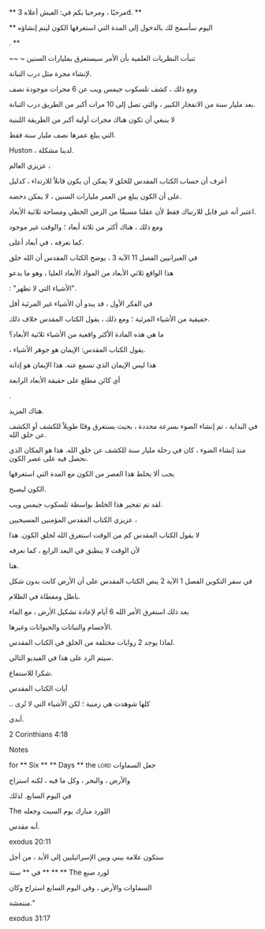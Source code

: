** مرحبًا ، ومرحبا بكم في: العيش أعلاه 3d. **

** اليوم سأسمح لك بالدخول إلى المدة التي استغرقها الكون ليتم إنشاؤه

. **

~~ ~ تنبأت النظريات العلمية بأن الأمر سيستغرق بمليارات السنين

لإنشاء مجرة ​​مثل درب التبانة.

ومع ذلك ، كشف تلسكوب جيمس ويب عن 6 مجرات موجودة نصف

بعد مليار سنة من الانفجار الكبير ، والتي تصل إلى 10 مرات أكبر من الطريق درب التبانة.

لا ينبغي أن تكون هناك مجرات أولية أكبر من الطريقة اللبنية

التي يبلغ عمرها نصف مليار سنة فقط.

Huston ، لدينا مشكلة.

عزيزي العالم ،

أعرف أن حساب الكتاب المقدس للخلق لا يمكن أن يكون قابلاً للارتداء ، كدليل

على أن الكون يبلغ من العمر مليارات السنين ، لا يمكن دحضه.

اعتبر أنه غير قابل للارتباك فقط لأن عقلنا مسبقًا من الزمن الخطي ومساحة ثلاثية الأبعاد.

ومع ذلك ، هناك أكثر من ثلاثة أبعاد ؛ والوقت غير موجود

كما نعرفه ، في أبعاد أعلى.

في العبرانيين الفصل 11 الآية 3 ، يوضح الكتاب المقدس أن الله خلق

هذا الواقع ثلاثي الأبعاد من المواد الأبعاد العليا ، وهو ما يدعو

: "الأشياء التي لا تظهر".

في الفكر الأول ، قد يبدو أن الأشياء غير المرئية أقل

حقيقية من الأشياء المرئية ؛ ومع ذلك ، يقول الكتاب المقدس خلاف ذلك.

ما هي هذه المادة الأكثر واقعية من الأشياء ثلاثية الأبعاد؟

، يقول الكتاب المقدس: الإيمان هو جوهر الأشياء.

هذا ليس الإيمان الذي تسمع عنه. هذا الإيمان هو إدانة

أي كائن مطلع على حقيقة الأبعاد الرابعة

.

هناك المزيد.

في البداية ، تم إنشاء الضوء بسرعة محددة ، بحيث يستغرق وقتًا طويلاً للكشف أو الكشف عن خلق الله.

منذ إنشاء الضوء ، كان في رحلة مليار سنة للكشف عن خلق الله. هذا هو المكان الذي نحصل فيه على عصر الكون.

يجب ألا يخلط هذا العصر من الكون مع المدة التي استغرقها

الكون ليصبح.

لقد تم تفجير هذا الخلط بواسطة تلسكوب جيمس ويب.

عزيزي الكتاب المقدس المؤمنين المسيحيين ،

لا يقول الكتاب المقدس كم من الوقت استغرق الله لخلق الكون. هذا

لأن الوقت لا ينطبق في البعد الرابع ، كما نعرفه

هنا.

في سفر التكوين الفصل 1 الآية 2 ينص الكتاب المقدس على أن الأرض كانت بدون شكل

باطل ومغطاة في الظلام.

بعد ذلك استغرق الأمر الله 6 أيام لإعادة تشكيل الأرض ، مع الماء

الأجسام والنباتات والحيوانات وغيرها.

لماذا يوجد 2 روايات مختلفة من الخلق في الكتاب المقدس.

سيتم الرد على هذا في الفيديو التالي.

شكرا للاستماع.

آيات الكتاب المقدس

.. كلها شوهدت هي زمنية ؛ لكن الأشياء التي لا تُرى

أبدي.

2 Corinthians 4:18

Notes

for ** Six ** ** Days ** the <span class = "smallcaps"> lord </span> جعل السماوات

والأرض ، والبحر ، وكل ما فيه ، لكنه استراح

في اليوم السابع. لذلك

The <span class = "smallcaps"> اللورد </span> مبارك يوم السبت وجعله

أنه مقدس.

exodus 20:11

ستكون علامة بيني وبين الإسرائيليين إلى الأبد ، من أجل

في ** ستة ** ** ** The <span class = "smallcaps "> لورد </span> صنع

السماوات والأرض ، وفي اليوم السابع استراح وكان

منتعشة."

exodus 31:17